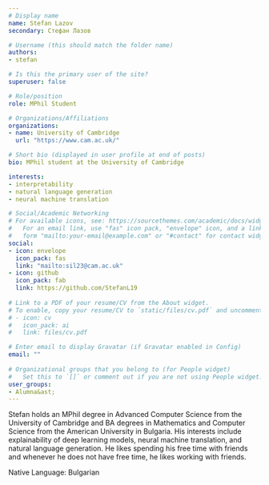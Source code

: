 ```yaml
---
# Display name
name: Stefan Lazov
secondary: Стефан Лазов

# Username (this should match the folder name)
authors:
- stefan

# Is this the primary user of the site?
superuser: false

# Role/position
role: MPhil Student

# Organizations/Affiliations
organizations:
- name: University of Cambridge
  url: "https://www.cam.ac.uk/"

# Short bio (displayed in user profile at end of posts)
bio: MPhil student at the University of Cambridge

interests:
- interpretability
- natural language generation 
- neural machine translation

# Social/Academic Networking
# For available icons, see: https://sourcethemes.com/academic/docs/widgets/#icons
#   For an email link, use "fas" icon pack, "envelope" icon, and a link in the
#   form "mailto:your-email@example.com" or "#contact" for contact widget.
social:
- icon: envelope
  icon_pack: fas
  link: "mailto:sil23@cam.ac.uk" 
- icon: github
  icon_pack: fab
  link: https://github.com/StefanL19
  
# Link to a PDF of your resume/CV from the About widget.
# To enable, copy your resume/CV to `static/files/cv.pdf` and uncomment the lines below.  
# - icon: cv
#   icon_pack: ai
#   link: files/cv.pdf 

# Enter email to display Gravatar (if Gravatar enabled in Config)
email: ""
  
# Organizational groups that you belong to (for People widget)
#   Set this to `[]` or comment out if you are not using People widget.  
user_groups:
- Alumna&ast;
---
```

Stefan holds an MPhil degree in Advanced Computer Science from the University of Cambridge and BA degrees in Mathematics and Computer Science from the American University in Bulgaria. His interests include explainability of deep learning models, neural machine translation, and natural language generation. He likes spending his free time with friends and whenever he does not have free time, he likes working with friends. 

Native Language: Bulgarian
